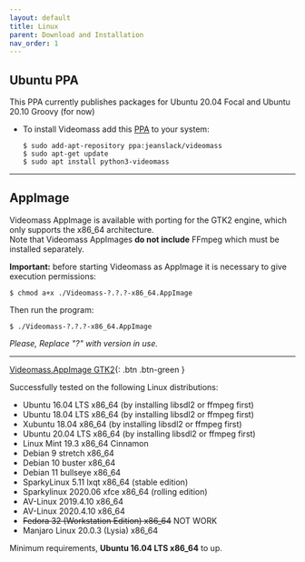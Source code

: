```yaml
---
layout: default
title: Linux
parent: Download and Installation
nav_order: 1
---
```


## Ubuntu PPA
This PPA currently publishes packages for Ubuntu 20.04 Focal and Ubuntu 20.10 Groovy (for now)   

- To install Videomass add this [PPA](https://launchpad.net/~jeanslack/+archive/ubuntu/videomass) to your system:   

    `$ sudo add-apt-repository ppa:jeanslack/videomass`   
    `$ sudo apt-get update`   
    `$ sudo apt install python3-videomass` 
    
---

## AppImage
Videomass AppImage is available with porting for the GTK2 engine, which only supports the x86_64 architecture.   
Note that Videomass AppImages **do not include** FFmpeg which must be installed separately.       

**Important:** before starting Videomass as AppImage it is necessary to give execution permissions:   

`$ chmod a+x ./Videomass-?.?.?-x86_64.AppImage`   

Then run the program:   

`$ ./Videomass-?.?.?-x86_64.AppImage`   

*Please, Replace "?" with version in use.*

---

[Videomass.AppImage GTK2](https://github.com/jeanslack/Videomass/releases/download/v.3.4.3/Videomass-3.4.3-x86_64.AppImage){: .btn .btn-green }   

Successfully tested on the following Linux distributions:   
* Ubuntu 16.04 LTS x86_64 (by installing libsdl2 or ffmpeg first)
* Ubuntu 18.04 LTS x86_64 (by installing libsdl2 or ffmpeg first)
* Xubuntu 18.04 x86_64 (by installing libsdl2 or ffmpeg first)
* Ubuntu 20.04 LTS x86_64 (by installing libsdl2 or ffmpeg first)
* Linux Mint 19.3 x86_64 Cinnamon
* Debian 9 stretch x86_64
* Debian 10 buster x86_64
* Debian 11 bullseye x86_64
* SparkyLinux 5.11 lxqt x86_64 (stable edition)
* Sparkylinux 2020.06 xfce x86_64 (rolling edition)
* AV-Linux 2019.4.10 x86_64
* AV-Linux 2020.4.10 x86_64
* ~~Fedora 32 (Workstation Edition) x86_64~~ NOT WORK
* Manjaro Linux 20.0.3 (Lysia) x86_64

Minimum requirements, **Ubuntu 16.04 LTS x86_64** to up.   
